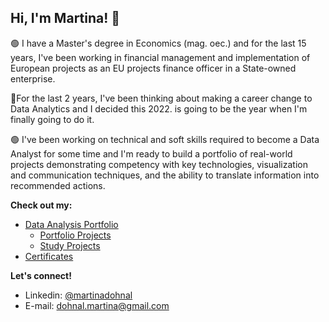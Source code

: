 ## Hi, I'm Martina! 👋

:green_circle: I have a Master's degree in Economics (mag. oec.) and for the last 15 years, I've been working in financial management and implementation of European projects as an EU projects finance officer in a State-owned enterprise.

:dart:For the last 2 years, I've been thinking about making a career change to Data Analytics and I decided this 2022. is going to be the year when I'm finally going to do it.

:green_circle: I've been working on technical and soft skills required to become a Data Analyst for some time and I'm ready to build a portfolio of real-world projects demonstrating competency with key technologies, visualization and communication techniques, and the ability to translate information into recommended actions.

**Check out my:** 
* [Data Analysis Portfolio](https://github.com/MartinaDohnal/Data_Analysis_Portfolio)
  * [Portfolio Projects](https://github.com/MartinaDohnal/Data_Analysis_Portfolio#portfolio-projects)
  * [Study Projects](https://github.com/MartinaDohnal/Data_Analysis_Portfolio#study-projects)
* [Certificates](https://github.com/MartinaDohnal/Data_Analysis_Portfolio/edit/main/README.md#certificates)

**Let's connect!**
* Linkedin: [@martinadohnal](https://www.linkedin.com/in/mdohnal/)
* E-mail: dohnal.martina@gmail.com
